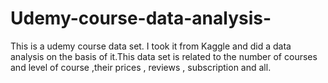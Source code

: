 # Udemy-course-data-analysis-
This is a udemy course data set. I took it from Kaggle and did a data analysis on the basis of it.This data set is related to the number of courses and level of course ,their prices , reviews , subscription and all.
